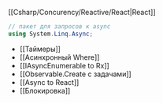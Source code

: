 [[Csharp/Concurency/Reactive/React|React]]
```cs
// пакет для запросов к async
using System.Linq.Async;
```
- [[Таймеры]]
- [[Асинхронный Where]]
- [[IAsyncEnumerable to Rx]]
- [[Observable.Create с задачами]]
- [[Async to React]]
- [[Блокировка]]

